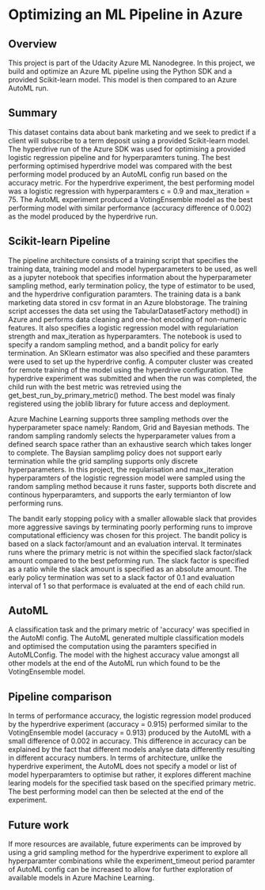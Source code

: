 # Optimizing an ML Pipeline in Azure

## Overview
This project is part of the Udacity Azure ML Nanodegree.
In this project, we build and optimize an Azure ML pipeline using the Python SDK and a provided Scikit-learn model.
This model is then compared to an Azure AutoML run.

## Summary

This dataset contains data about bank marketing and we seek to predict if a client will subscribe to a term deposit using a provided Scikit-learn model. The hyperdrive run of the Azure SDK was used for optimising a provided logistic regression pipeline and for hyperparamters tuning. The best performing optimised hyperdrive model was compared with the best performing model produced by an AutoML config run based on the accuracy metric. For the hyperdrive experiment, the best performing model was a logistic regression with hyperparamters c = 0.9 and max_iteration = 75. The AutoML experiment produced a VotingEnsemble model as the best performing model with similar performance (accuracy difference of 0.002) as the model produced by the hyperdrive run. 


## Scikit-learn Pipeline

The pipeline architecture consists of a training script that specifies the training data, training model and model hyperparameters to be used, as well as a jupyter notebook that specifies information about the hyperparameter sampling method, early termination policy, the type of estimator to be used, and the hyperdrive configuration paramters. The training data is a bank marketing data stored in csv format in an Azure blobstorage. The training script accesses the data set using the TabularDatasetFactory method() in Azure and performs data cleaning and one-hot encoding of non-numeric features. It also specifies a logistic regression model with regulariation strength and max_iteration as hyperparamters. The notebook is used to specify a random sampling method, and a bandit policy for early termination. An SKlearn estimator was also specified and these paramters were used to set up the hyperdrive config. A computer cluster was created for remote training of the model using the hyperdrive configuration. The hyperdrive experiment was submitted and when the run was completed, the child run with the best metric was retrevied using the get_best_run_by_primary_metric() method. The best model was finaly registered using the joblib library for future access and deployment.

Azure Machine Learning supports three sampling methods over the hyperparameter space namely: Random, Grid and Bayesian methods. The random sampling randomly selects the hyperparameter values from a defined search space rather than an exhaustive search which takes longer to complete. The Baysian samplimg policy does not support early termination while the grid sampling supports only discrete hyperparameters. In this project, the regularisation and max_iteration hyperparamters of the logistic regression model were sampled using the random sampling method because it runs faster, supports both discrete and continous hyperparamters, and supports the early termianton of low performing runs.

The bandit early stopping policy with a smaller allowable slack that provides more aggressive savings by terminating poorly performing runs to improve computational efficiency was chosen for this project. The bandit policy is based on a slack factor/amount and an evaluation interval. It terminates runs where the primary metric is not within the specified slack factor/slack amount compared to the best peforming run. The slack factor is specified as a ratio while the slack amount is specified as an absolute amount. The early policy termination was set to a slack factor of 0.1 and evaluation interval of 1 so that performace is evaluated at the end of each child run.

## AutoML

A classification task and the primary metric of 'accuracy' was specified in the AutoMl config. The AutoML generated multiple classification models and optimised the computation using the paramters specified in AutoMLConfig. The model with the highest accuracy value amongst all other models at the end of the AutoML run which found to be the VotingEnsemble model.

## Pipeline comparison

In terms of performance accuracy, the logistic regression model produced by the hyperdrive experiment (accuracy = 0.915) performed similar to the VotingEnsemble model (accuracy = 0.913) produced by the AutoML with a small difference of 0.002 in accuracy. This difference in accuracy can be explained by the fact that different models analyse data differently resulting in different accuracy numbers. In terms of architecture, unlike the hyperdrive experiment, the AutoML does not specify a model or list of model hyperparamters to optimise but rather, it explores different machine learing models for the specified task based on the specified primary metric. The best performing model can then be selected at the end of the experiment.


## Future work

If more resources are available, future experiments can be improved by using a grid sampling method for the hyperdrive experiment to explore all hyperparamter combinations while the experiment_timeout period paramter of AutoML config can be increased to allow for further exploration of available models in Azure Machine Learning. 



